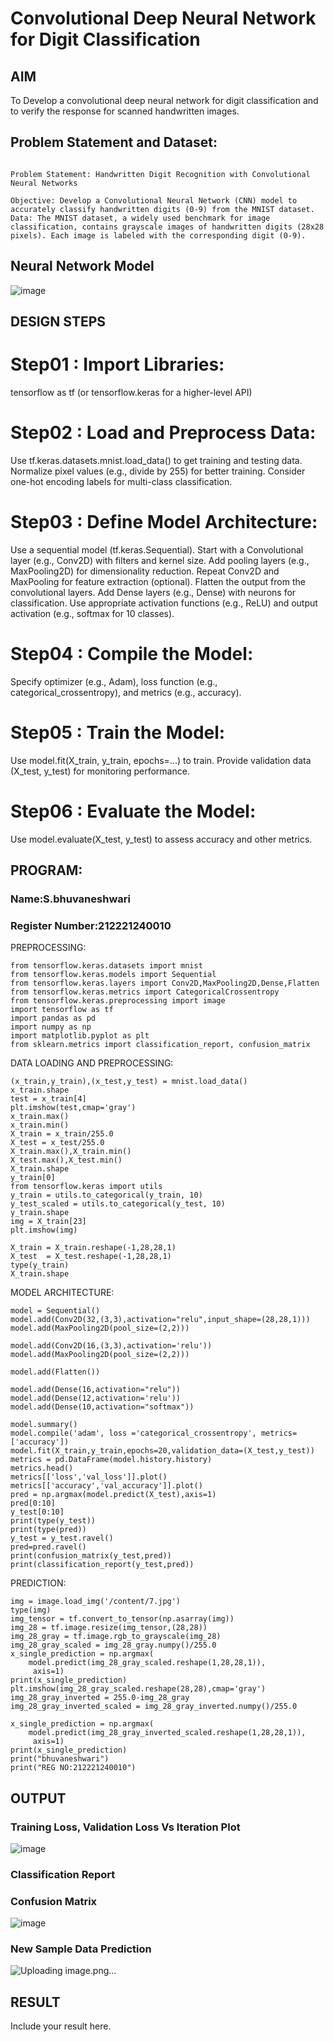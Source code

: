 # Convolutional Deep Neural Network for Digit Classification

## AIM

To Develop a convolutional deep neural network for digit classification and to verify the response for scanned handwritten images.

## Problem Statement and Dataset:
```

Problem Statement: Handwritten Digit Recognition with Convolutional Neural Networks

Objective: Develop a Convolutional Neural Network (CNN) model to accurately classify handwritten digits (0-9) from the MNIST dataset.
Data: The MNIST dataset, a widely used benchmark for image classification, contains grayscale images of handwritten digits (28x28 pixels). Each image is labeled with the corresponding digit (0-9).
```
## Neural Network Model

![image](https://github.com/Bhuvaneshwari-2003/mnist-classification/assets/94828604/09bdb20c-0750-432e-ac33-881100e8a3f6)


## DESIGN STEPS
# Step01 : Import Libraries:
tensorflow as tf (or tensorflow.keras for a higher-level API)

# Step02 : Load and Preprocess Data:
Use tf.keras.datasets.mnist.load_data() to get training and testing data. Normalize pixel values (e.g., divide by 255) for better training. Consider one-hot encoding labels for multi-class classification.

# Step03 : Define Model Architecture:
Use a sequential model (tf.keras.Sequential). Start with a Convolutional layer (e.g., Conv2D) with filters and kernel size. Add pooling layers (e.g., MaxPooling2D) for dimensionality reduction. Repeat Conv2D and MaxPooling for feature extraction (optional). Flatten the output from the convolutional layers. Add Dense layers (e.g., Dense) with neurons for classification. Use appropriate activation functions (e.g., ReLU) and output activation (e.g., softmax for 10 classes).

# Step04 : Compile the Model:
Specify optimizer (e.g., Adam), loss function (e.g., categorical_crossentropy), and metrics (e.g., accuracy).

# Step05 : Train the Model:
Use model.fit(X_train, y_train, epochs=...) to train. Provide validation data (X_test, y_test) for monitoring performance.

# Step06 : Evaluate the Model:
Use model.evaluate(X_test, y_test) to assess accuracy and other metrics.

## PROGRAM:

### Name:S.bhuvaneshwari

### Register Number:212221240010

PREPROCESSING:
```
from tensorflow.keras.datasets import mnist
from tensorflow.keras.models import Sequential
from tensorflow.keras.layers import Conv2D,MaxPooling2D,Dense,Flatten
from tensorflow.keras.metrics import CategoricalCrossentropy
from tensorflow.keras.preprocessing import image
import tensorflow as tf
import pandas as pd
import numpy as np
import matplotlib.pyplot as plt
from sklearn.metrics import classification_report, confusion_matrix
```
DATA LOADING AND PREPROCESSING:
```
(x_train,y_train),(x_test,y_test) = mnist.load_data()
x_train.shape
test = x_train[4]
plt.imshow(test,cmap='gray')
x_train.max()
x_train.min()
X_train = x_train/255.0
X_test = x_test/255.0
X_train.max(),X_train.min()
X_test.max(),X_test.min()
X_train.shape
y_train[0]
from tensorflow.keras import utils
y_train = utils.to_categorical(y_train, 10)
y_test_scaled = utils.to_categorical(y_test, 10)
y_train.shape
img = X_train[23]
plt.imshow(img)

X_train = X_train.reshape(-1,28,28,1)
X_test  = X_test.reshape(-1,28,28,1)
type(y_train)
X_train.shape
```
MODEL ARCHITECTURE:
```
model = Sequential()
model.add(Conv2D(32,(3,3),activation="relu",input_shape=(28,28,1)))
model.add(MaxPooling2D(pool_size=(2,2)))

model.add(Conv2D(16,(3,3),activation='relu'))
model.add(MaxPooling2D(pool_size=(2,2)))

model.add(Flatten())

model.add(Dense(16,activation="relu"))
model.add(Dense(12,activation='relu'))
model.add(Dense(10,activation="softmax"))

model.summary()
model.compile('adam', loss ='categorical_crossentropy', metrics=['accuracy'])
model.fit(X_train,y_train,epochs=20,validation_data=(X_test,y_test))
metrics = pd.DataFrame(model.history.history)
metrics.head()
metrics[['loss','val_loss']].plot()
metrics[['accuracy','val_accuracy']].plot()
pred = np.argmax(model.predict(X_test),axis=1)
pred[0:10]
y_test[0:10]
print(type(y_test))
print(type(pred))
y_test = y_test.ravel()
pred=pred.ravel()
print(confusion_matrix(y_test,pred))
print(classification_report(y_test,pred))
```
PREDICTION:
```
img = image.load_img('/content/7.jpg')
type(img)
img_tensor = tf.convert_to_tensor(np.asarray(img))
img_28 = tf.image.resize(img_tensor,(28,28))
img_28_gray = tf.image.rgb_to_grayscale(img_28)
img_28_gray_scaled = img_28_gray.numpy()/255.0
x_single_prediction = np.argmax(
    model.predict(img_28_gray_scaled.reshape(1,28,28,1)),
     axis=1)
print(x_single_prediction)
plt.imshow(img_28_gray_scaled.reshape(28,28),cmap='gray')
img_28_gray_inverted = 255.0-img_28_gray
img_28_gray_inverted_scaled = img_28_gray_inverted.numpy()/255.0

x_single_prediction = np.argmax(
    model.predict(img_28_gray_inverted_scaled.reshape(1,28,28,1)),
     axis=1)
print(x_single_prediction)
print("bhuvaneshwari")
print("REG NO:212221240010")
```

## OUTPUT


### Training Loss, Validation Loss Vs Iteration Plot

![image](https://github.com/Bhuvaneshwari-2003/mnist-classification/assets/94828604/36717593-8148-47f8-9ae3-c3fdb72b8eef)


### Classification Report



### Confusion Matrix

![image](https://github.com/Bhuvaneshwari-2003/mnist-classification/assets/94828604/904548e5-518b-4cb8-be85-25d6381f4775)


### New Sample Data Prediction

![Uploading image.png…]()


## RESULT
Include your result here.
